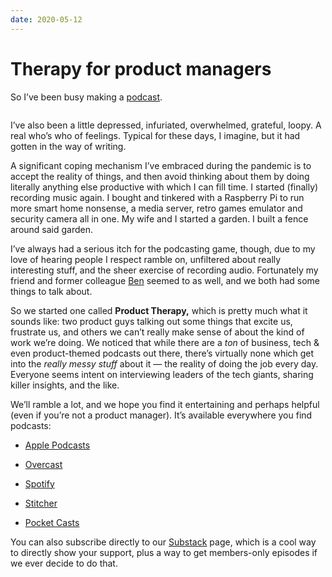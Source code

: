 ```yaml
---
date: 2020-05-12
---
```


# Therapy for product managers
<p>So I’ve been busy making a&nbsp;<a href="http://producttherapy.show/">podcast</a>.</p><a class="image-link image2 image2-1456-1456" target="_blank" href="https://cdn.substack.com/image/fetch/f_auto,q_auto:good,fl_progressive:steep/https%3A%2F%2Fbucketeer-e05bbc84-baa3-437e-9518-adb32be77984.s3.amazonaws.com%2Fpublic%2Fimages%2F5c307174-e062-4dd8-99bb-171bc2248b5d_6000x6000.png"><img src="https://bucketeer-e05bbc84-baa3-437e-9518-adb32be77984.s3.amazonaws.com/public/images/5c307174-e062-4dd8-99bb-171bc2248b5d_6000x6000.png" data-attrs="{&quot;src&quot;:&quot;https://bucketeer-e05bbc84-baa3-437e-9518-adb32be77984.s3.amazonaws.com/public/images/5c307174-e062-4dd8-99bb-171bc2248b5d_6000x6000.png&quot;,&quot;height&quot;:1456,&quot;width&quot;:1456,&quot;resizeWidth&quot;:null,&quot;bytes&quot;:350340,&quot;alt&quot;:null,&quot;title&quot;:null,&quot;type&quot;:&quot;image/png&quot;,&quot;href&quot;:null}" alt=""><style>
          a.image2.image-link.image2-1456-1456 {
            padding-bottom: 100%;
            padding-bottom: min(100%, 1456px);
            width: 100%;
            height: 0;
          }
          a.image2.image-link.image2-1456-1456 img {
            max-width: 1456px;
            max-height: 1456px;
          }
        </style></a><p>I’ve also been a little depressed, infuriated, overwhelmed, grateful, loopy. A real who’s who of feelings. Typical for these days, I imagine, but it had gotten in the way of writing.&nbsp;</p><p>A significant coping mechanism I’ve embraced during the pandemic is to accept the reality of things, and then avoid thinking about them by doing literally anything else productive with which I can fill time. I started (finally) recording music again. I bought and tinkered with a Raspberry Pi to run more smart home nonsense, a media server, retro games emulator and security camera all in one. My wife and I started a garden. I built a fence around said garden.</p><p>I’ve always had a serious itch for the podcasting game, though, due to my love of hearing people I respect ramble on, unfiltered about really interesting stuff, and the sheer exercise of recording audio. Fortunately my friend and former colleague&nbsp;<a href="http://benerez.com/">Ben</a>&nbsp;seemed to as well, and we both had some things to talk about.</p><p>So we started one called&nbsp;<strong>Product Therapy,</strong>&nbsp;which is pretty much what it sounds like: two product guys talking out some things that excite us, frustrate us, and others we can’t really make sense of about the kind of work we’re doing. We noticed that while there are a&nbsp;<em>ton</em>&nbsp;of business, tech &amp; even product-themed podcasts out there, there’s virtually none which get into the&nbsp;<em>really messy stuff</em>&nbsp;about it — the reality of doing the job every day. Everyone seems intent on interviewing leaders of the tech giants, sharing killer insights, and the like.&nbsp;</p><p>We’ll ramble a lot, and we hope you find it entertaining and perhaps helpful (even if you’re not a product manager). It’s available everywhere you find podcasts: </p><ul><li><p><a href="https://podcasts.apple.com/us/podcast/product-therapy/id1512612390">Apple Podcasts</a>&nbsp;</p></li><li><p><a href="https://overcast.fm/itunes1512612390/product-therapy">Overcast</a>&nbsp;</p></li><li><p><a href="https://open.spotify.com/show/6ueBiaTEbCssPcb75aC3e6">Spotify</a>&nbsp;</p></li><li><p><a href="https://www.stitcher.com/s?fid=531973&amp;refid=stpr">Stitcher</a>&nbsp;</p></li><li><p><a href="https://pca.st/0raw1osg">Pocket Casts</a></p></li></ul><p>You can also subscribe directly to our&nbsp;<a href="http://producttherapy.show/">Substack</a>&nbsp;page, which is a cool way to directly show your support, plus a way to get members-only episodes if we ever decide to do that.</p>